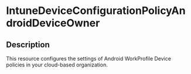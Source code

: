 
# IntuneDeviceConfigurationPolicyAndroidDeviceOwner

## Description

This resource configures the settings of Android WorkProfile Device policies
in your cloud-based organization.
